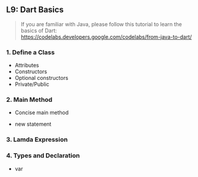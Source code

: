 ## L9: Dart Basics

> If you are familiar with Java, please follow this tutorial to learn the basics of Dart: https://codelabs.developers.google.com/codelabs/from-java-to-dart/



### 1. Define a Class

- Attributes 
- Constructors
- Optional constructors
- Private/Public



### 2. Main Method

- Concise main method

- new statement 

  

### 3. Lamda Expression



### 4. Types and Declaration

- var